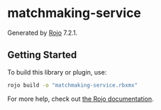 # matchmaking-service
Generated by [Rojo](https://github.com/rojo-rbx/rojo) 7.2.1.

## Getting Started
To build this library or plugin, use:

```bash
rojo build -o "matchmaking-service.rbxmx"
```

For more help, check out [the Rojo documentation](https://rojo.space/docs).